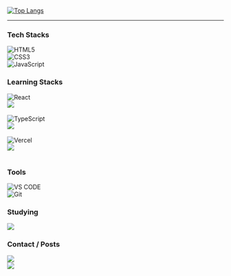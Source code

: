 
[![Top Langs](https://github-readme-stats.vercel.app/api/top-langs/?username=yoyobar&layout=donut)](https://github.com/anuraghazra/github-readme-stats)

<hr>



### Tech Stacks

![HTML5](https://img.shields.io/badge/-HTML5-C34F26?style=for-the-badge&logo=html5&logoColor=white)<br>
![CSS3](https://img.shields.io/badge/-CSS3-1572B6?style=for-the-badge&logo=css3&logoColor=white)<br>
![JavaScript](https://img.shields.io/badge/-JavaScript-F7DF1E?style=for-the-badge&logo=javascript&logoColor=white)<br>

### Learning Stacks

![React](https://img.shields.io/badge/-React-61DAFB?style=for-the-badge&logo=React&logoColor=white)<br>
![](https://geps.dev/progress/70)<br><br>
![TypeScript](https://img.shields.io/badge/-typescript-3178C6?style=for-the-badge&logo=typescript&logoColor=white)<br>
![](https://geps.dev/progress/50)<br><br>
![Vercel](https://img.shields.io/badge/-vercel-000000?style=for-the-badge&logo=vercel&logoColor=white)<br>
![](https://geps.dev/progress/20)<br><br>



### Tools
![VS CODE](https://img.shields.io/badge/-VS%20CODE-007ACC?style=for-the-badge&logo=VisualStudioCode&logoColor=white)<br>
![Git](https://img.shields.io/badge/-Git-F05032?style=for-the-badge&logo=git&logoColor=white)


### Studying
<a href="https://ozcodingschool.com/">
  <img src="https://img.shields.io/badge/-OZ%20Coding%20School-6700e6?style=for-the-badge&logoColor=white&href"></img>
</a><br>

### Contact / Posts

<a href="https://yoyobar.github.io/">
  <img src="https://img.shields.io/badge/-Github%20Blog-181717?style=for-the-badge&logo=GitHub&logoColor=white"></img>
</a><br>
<a href=mailto:barwait@naver.com>
<img src="https://img.shields.io/badge/-barwait@naver.com-06c471?style=for-the-badge&logo=&logoColor=white"></img>
</a><br>
